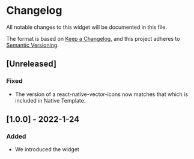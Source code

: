 # Changelog
All notable changes to this widget will be documented in this file.

The format is based on [Keep a Changelog](https://keepachangelog.com/en/1.0.0/), and this project adheres to [Semantic Versioning](https://semver.org/spec/v2.0.0.html).

## [Unreleased]

### Fixed
- The version of a react-native-vector-icons now matches that which is included in Native Template.

## [1.0.0] - 2022-1-24

### Added
- We introduced the widget
